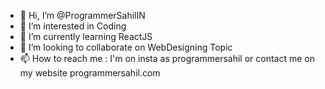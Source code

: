 - 👋 Hi, I’m @ProgrammerSahilIN
- 👀 I’m interested in Coding
- 🌱 I’m currently learning ReactJS
- 💞️ I’m looking to collaborate on WebDesigning Topic 
- 📫 How to reach me : I'm on insta as programmersahil or contact me on my website programmersahil.com

<!---
ProgrammerSahilIN/ProgrammerSahilIN is a ✨ special ✨ repository because its `README.md` (this file) appears on your GitHub profile.
You can click the Preview link to take a look at your changes.
--->
